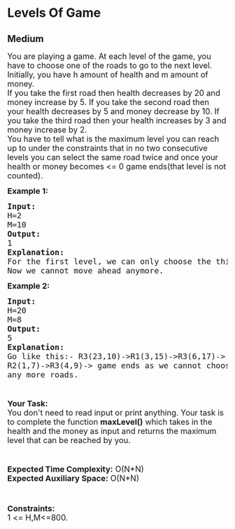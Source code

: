 # Levels Of Game
## Medium
<div class="problems_problem_content__Xm_eO"><p><span style="font-size: 18px;">You are playing a game. At each level of the game, you have to choose one of the roads to go to the next level. Initially, you have h amount of health and m&nbsp;amount of money.<br>If you take the first road then health decreases by 20 and money increase by 5.&nbsp;If you take the second road then your health decreases by 5 and money decrease by 10. If you take the third&nbsp;road then your health increases by 3&nbsp;and money increase by 2.<br>You have to tell what is the maximum level you can reach up to under the constraints that in no two consecutive levels you can select the same road twice and once your health or money becomes &lt;= 0 game ends(that level is not counted).</span></p>
<p><strong><span style="font-size: 18px;">Example 1:</span></strong></p>
<pre><span style="font-size: 18px;"><strong>Input:</strong>
H=2
M=10
<strong>Output:</strong>
1
<strong>Explanation:</strong>
For the first level, we can only choose the third road.
Now we cannot move ahead anymore.</span></pre>
<p><strong><span style="font-size: 18px;">Example 2:</span></strong></p>
<pre><span style="font-size: 18px;"><strong>Input:</strong>
H=20
M=8
<strong>Output:</strong>
5
<strong>Explanation:</strong>
Go like this:- R3(23,10)-&gt;R1(3,15)-&gt;R3(6,17)-&gt;
R2(1,7)-&gt;R3(4,9)-&gt; game ends as we cannot choose
any more roads.</span></pre>
<p>&nbsp;</p>
<p><span style="font-size: 18px;"><strong>Your Task:&nbsp;&nbsp;</strong><br>You don't need to read input or print anything. Your task is to complete the function <strong>maxLevel()</strong>&nbsp;which takes in the health and the money as input and returns the maximum level that can be reached by you.</span></p>
<p>&nbsp;</p>
<p><span style="font-size: 18px;"><strong>Expected Time Complexity:</strong>&nbsp;O(N*N)<br><strong>Expected Auxiliary Space:</strong>&nbsp;O(N*N)</span><br><br>&nbsp;</p>
<p><span style="font-size: 18px;"><strong>Constraints:</strong><br>1 &lt;= H,M&lt;=800.&nbsp;</span></p></div>